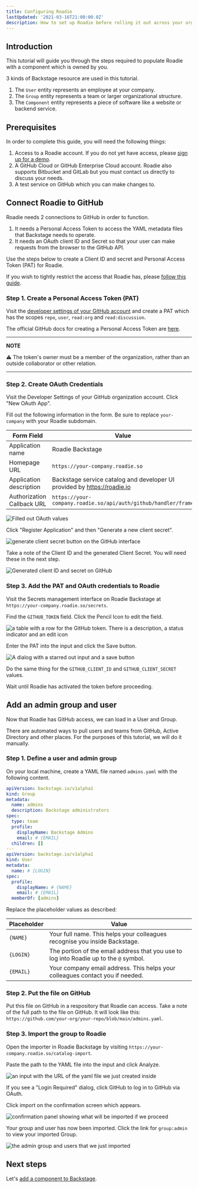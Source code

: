 ```yaml
---
title: Configuring Roadie
lastUpdated: '2021-03-16T21:00:00.0Z'
description: How to set up Roadie before rolling it out across your organization.
---
```


## Introduction

This tutorial will guide you through the steps required to populate Roadie with a component which is owned by you.

3 kinds of Backstage resource are used in this tutorial.

1. The `User` entity represents an employee at your company.
2. The `Group` entity represents a team or larger organizational structure.
3. The `Component` entity represents a piece of software like a website or backend service.

## Prerequisites

In order to complete this guide, you will need the following things:

1. Access to a Roadie account. If you do not yet have access, please [sign up for a demo](/).
2. A GitHub Cloud or GitHub Enterprise Cloud account. Roadie also supports Bitbucket and GitLab but you must contact us directly to discuss your needs.
3. A test service on GitHub which you can make changes to.

## Connect Roadie to GitHub

Roadie needs 2 connections to GitHub in order to function.

1.  It needs a Personal Access Token to access the YAML metadata files that Backstage needs to operate.
2.  It needs an OAuth client ID and Secret so that your user can make requests from the browser to the GitHub API.

Use the steps below to create a Client ID and secret and Personal Access Token (PAT) for Roadie.

If you wish to tightly restrict the access that Roadie has, please [follow this guide](/docs/github-token/).

### Step 1. Create a Personal Access Token (PAT)

Visit the [developer settings of your GitHub account](https://github.com/settings/tokens) and create a PAT which has the scopes `repo`, `user`, `read:org` and `read:discussion`.

The official GitHub docs for creating a Personal Access Token are [here](https://docs.github.com/en/github/authenticating-to-github/creating-a-personal-access-token).

---

**NOTE**

⚠️ The token's owner must be a member of the organization, rather than an outside collaborator or other relation.

---

### Step 2. Create OAuth Credentials

Visit the Developer Settings of your GitHub organization account. Click "New OAuth App".

Fill out the following information in the form. Be sure to replace `your-company` with your Roadie subdomain.

| Form Field                 | Value                                                                    |
| -------------------------- | ------------------------------------------------------------------------ |
| Application name           | Roadie Backstage                                                         |
| Homepage URL               | `https://your-company.roadie.so`                                         |
| Application description    | Backstage service catalog and developer UI provided by https://roadie.io |
| Authorization Callback URL | `https://your-company.roadie.so/api/auth/github/handler/frame`           |

![Filled out OAuth values](./filled-oauth-fields.png)

Click "Register Application" and then "Generate a new client secret".

![generate client secret button on the GitHub interface](./generate-client-secret.png)

Take a note of the Client ID and the generated Client Secret. You will need these in the next step.

![Generated client ID and secret on GitHub](./github-client-id-and-secret.png)

### Step 3. Add the PAT and OAuth credentials to Roadie

Visit the Secrets management interface on Roadie Backstage at `https://your-company.roadie.so/secrets`.

Find the `GITHUB_TOKEN` field. Click the Pencil Icon to edit the field.

![a table with a row for the GitHub token. There is a description, a status indicator and an edit icon](./github-token-field.png)

Enter the PAT into the input and click the Save button.

![A dialog with a starred out input and a save button](./pat-in-dialog.png)

Do the same thing for the `GITHUB_CLIENT_ID` and `GITHUB_CLIENT_SECRET` values.

Wait until Roadie has activated the token before proceeding.

## Add an admin group and user

Now that Roadie has GitHub access, we can load in a User and Group.

There are automated ways to pull users and teams from GitHub, Active Directory and other places. For the purposes of this tutorial, we will do it manually.

### Step 1. Define a user and admin group

On your local machine, create a YAML file named `admins.yaml` with the following content.

```yaml
apiVersion: backstage.io/v1alpha1
kind: Group
metadata:
  name: admins
  description: Backstage administrators
spec:
  type: team
  profile:
    displayName: Backstage Admins
    email: # {EMAIL}
  children: []
---
apiVersion: backstage.io/v1alpha1
kind: User
metadata:
  name: # {LOGIN}
spec:
  profile:
    displayName: # {NAME}
    email: # {EMAIL}
  memberOf: [admins]
```

Replace the placeholder values as described:

| Placeholder | Value                                                                                  |
| ----------- | -------------------------------------------------------------------------------------- |
| `{NAME}`    | Your full name. This helps your colleagues recognise you inside Backstage.             |
| `{LOGIN}`   | The portion of the email address that you use to log into Roadie up to the `@` symbol. |
| `{EMAIL}`   | Your company email address. This helps your colleagues contact you if needed.          |

### Step 2. Put the file on GitHub

Put this file on GitHub in a respository that Roadie can access. Take a note of the full path to the file on GitHub. It will look like this: `https://github.com/your-org/your-repo/blob/main/admins.yaml`.

### Step 3. Import the group to Roadie

Open the importer in Roadie Backstage by visiting `https://your-company.roadie.so/catalog-import`.

Paste the path to the YAML file into the input and click Analyze.

![an input with the URL of the yaml file we just created inside](./analyze-admins.png)

If you see a "Login Required" dialog, click GitHub to log in to GitHub via OAuth.

Click import on the confirmation screen which appears.

![confirmation panel showing what will be imported if we proceed](./admin-import-confirmation.png)

Your group and user has now been imported. Click the link for `group:admin` to view your imported Group.

![the admin group and users that we just imported](./imported-admin-page.png)

## Next steps

Let's [add a component to Backstage](/docs/getting-started/adding-components/).
